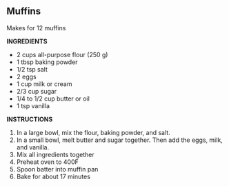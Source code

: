 ## Muffins

Makes for 12 muffins

**INGREDIENTS**

- 2 cups all-purpose flour (250 g)
- 1 tbsp baking powder
- 1/2 tsp salt
- 2 eggs
- 1 cup milk or cream
- 2/3 cup sugar
- 1/4 to 1/2 cup butter or oil
- 1 tsp vanilla

**INSTRUCTIONS**

1. In a large bowl, mix the flour, baking powder, and salt.
1. In a small bowl, melt butter and sugar together. Then add the eggs, milk, and vanilla.
1. Mix all ingredients together
1. Preheat oven to 400F
1. Spoon batter into muffin pan
1. Bake for about 17 minutes
